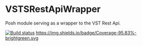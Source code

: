 # VSTSRestApiWrapper
Posh module serving as a wrapper to the VST Rest Api.

[![Build status](https://ci.appveyor.com/api/projects/status/5krn1gct8a0cyis1?svg=true)](https://ci.appveyor.com/project/PoshTamer/vstsrestapiclient)  https://img.shields.io/badge/Coverage-95.83%-brightgreen.svg

















